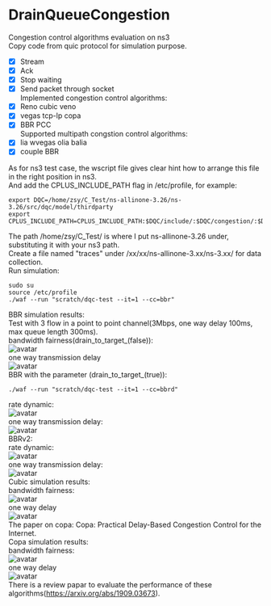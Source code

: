 # DrainQueueCongestion
Congestion control algorithms evaluation on ns3  
Copy code from quic protocol for simulation purpose.   
- [x] Stream  
- [x] Ack  
- [x] Stop waiting  
- [x] Send packet through socket  
Implemented congestion control algorithms:  
- [x] Reno cubic veno   
- [x] vegas tcp-lp copa  
- [x] BBR PCC  
Supported multipath congstion control algorithms:  
- [x] lia wvegas olia balia  
- [x] couple BBR  

As for ns3 test case, the wscript file gives clear hint how to arrange this file  
in the right position in ns3.  
And add the CPLUS_INCLUDE_PATH flag in /etc/profile, for example:  
```
export DQC=/home/zsy/C_Test/ns-allinone-3.26/ns-3.26/src/dqc/model/thirdparty  
export CPLUS_INCLUDE_PATH=CPLUS_INCLUDE_PATH:$DQC/include/:$DQC/congestion/:$DQC/logging/  
```
The path /home/zsy/C_Test/ is where I put ns-allinone-3.26 under, substituting it with your ns3 path.  
Create a file named "traces" under /xx/xx/ns-allinone-3.xx/ns-3.xx/ for data collection.  
Run simulation:  
```
sudo su  
source /etc/profile  
./waf --run "scratch/dqc-test --it=1 --cc=bbr"  
```
BBR simulation results:   
Test with 3 flow in a point to point channel(3Mbps, one way delay 100ms, max queue length 300ms).  
bandwidth fairness(drain_to_target_(false)):  
![avatar](https://github.com/SoonyangZhang/DrainQueueCongestion/blob/master/result/bw.png)  
one way transmission delay  
![avatar](https://github.com/SoonyangZhang/DrainQueueCongestion/blob/master/result/delay.png)  
BBR with the parameter (drain_to_target_(true)):  
```
./waf --run "scratch/dqc-test --it=1 --cc=bbrd"  
```
rate dynamic:  
![avatar](https://github.com/SoonyangZhang/DrainQueueCongestion/blob/master/result/drain_to_target_bw.png)  
one way transmission delay:  
![avatar](https://github.com/SoonyangZhang/DrainQueueCongestion/blob/master/result/drain_to_target_delay.png)  
BBRv2:  
rate dynamic:  
![avatar](https://github.com/SoonyangZhang/DrainQueueCongestion/blob/master/result/bbr2-bw.png)  
one way transmission delay:  
![avatar](https://github.com/SoonyangZhang/DrainQueueCongestion/blob/master/result/bbr2-owd.png)  
Cubic simulation results:  
bandwidth fairness:  
![avatar](https://github.com/SoonyangZhang/DrainQueueCongestion/blob/master/result/cubic_1_bw.png)  
one way delay  
![avatar](https://github.com/SoonyangZhang/DrainQueueCongestion/blob/master/result/cubic_1_delay.png)  
The paper on copa: Copa: Practical Delay-Based Congestion Control for the Internet.  
Copa simulation results:  
bandwidth fairness:  
![avatar](https://github.com/SoonyangZhang/DrainQueueCongestion/blob/master/result/copa-1-bw-ability.png)  
one way delay  
![avatar](https://github.com/SoonyangZhang/DrainQueueCongestion/blob/master/result/copa-1-delay-ability.png)  
There is a review papar to evaluate the performance of these algorithms(https://arxiv.org/abs/1909.03673).  

